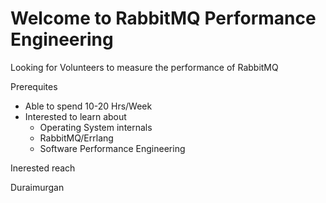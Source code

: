 # Welcome to RabbitMQ Performance Engineering

Looking for Volunteers to measure the performance of RabbitMQ

Prerequites
- Able to spend 10-20 Hrs/Week
- Interested to learn about 
  - Operating System internals
  - RabbitMQ/Errlang
  - Software Performance Engineering
  
Inerested reach

Duraimurgan


